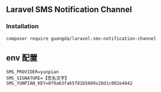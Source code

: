 ## Laravel SMS Notification Channel

### Installation
```
composer require guangda/laravel-sms-notification-channel
```

## env 配置
```
SMS_PROVIDER=yunpian
SMS_SIGNATURE=【签名文字】
SMS_YUNPIAN_KEY=8f9a63fa65f81b5609s20d1c002e4842
```
